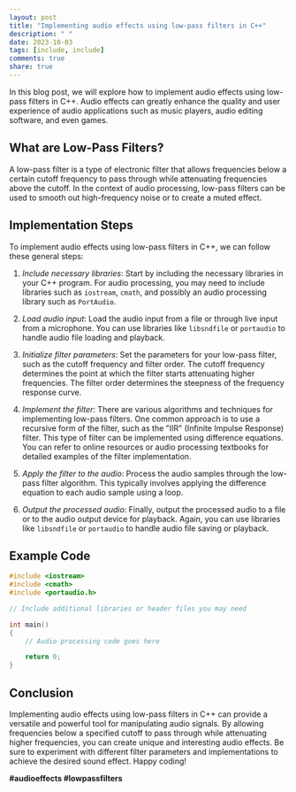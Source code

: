 ```yaml
---
layout: post
title: "Implementing audio effects using low-pass filters in C++"
description: " "
date: 2023-10-03
tags: [include, include]
comments: true
share: true
---
```


In this blog post, we will explore how to implement audio effects using low-pass filters in C++. Audio effects can greatly enhance the quality and user experience of audio applications such as music players, audio editing software, and even games.

## What are Low-Pass Filters?

A low-pass filter is a type of electronic filter that allows frequencies below a certain cutoff frequency to pass through while attenuating frequencies above the cutoff. In the context of audio processing, low-pass filters can be used to smooth out high-frequency noise or to create a muted effect.

## Implementation Steps

To implement audio effects using low-pass filters in C++, we can follow these general steps:

1. *Include necessary libraries*: Start by including the necessary libraries in your C++ program. For audio processing, you may need to include libraries such as `iostream`, `cmath`, and possibly an audio processing library such as `PortAudio`.

2. *Load audio input*: Load the audio input from a file or through live input from a microphone. You can use libraries like `libsndfile` or `portaudio` to handle audio file loading and playback.

3. *Initialize filter parameters*: Set the parameters for your low-pass filter, such as the cutoff frequency and filter order. The cutoff frequency determines the point at which the filter starts attenuating higher frequencies. The filter order determines the steepness of the frequency response curve.

4. *Implement the filter*: There are various algorithms and techniques for implementing low-pass filters. One common approach is to use a recursive form of the filter, such as the "IIR" (Infinite Impulse Response) filter. This type of filter can be implemented using difference equations. You can refer to online resources or audio processing textbooks for detailed examples of the filter implementation.

5. *Apply the filter to the audio*: Process the audio samples through the low-pass filter algorithm. This typically involves applying the difference equation to each audio sample using a loop.

6. *Output the processed audio*: Finally, output the processed audio to a file or to the audio output device for playback. Again, you can use libraries like `libsndfile` or `portaudio` to handle audio file saving or playback.

## Example Code

```cpp
#include <iostream>
#include <cmath>
#include <portaudio.h>

// Include additional libraries or header files you may need

int main()
{
    // Audio processing code goes here

    return 0;
}
```

## Conclusion

Implementing audio effects using low-pass filters in C++ can provide a versatile and powerful tool for manipulating audio signals. By allowing frequencies below a specified cutoff to pass through while attenuating higher frequencies, you can create unique and interesting audio effects. Be sure to experiment with different filter parameters and implementations to achieve the desired sound effect. Happy coding!

**#audioeffects #lowpassfilters**